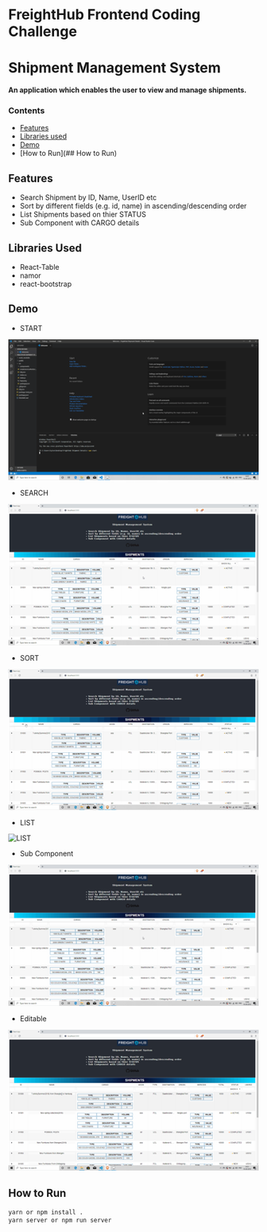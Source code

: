 # FreightHub Frontend Coding Challenge


# Shipment Management System

**An application which enables the user to view and manage shipments.**

### Contents

-   [Features](##Features)
-   [Libraries used](##Libraries)
-   [Demo](##Demo)
-   [How to Run](## How to Run)

   
## Features

-   Search Shipment by ID, Name, UserID etc
-   Sort by different fields (e.g. id, name) in ascending/descending order
-   List Shipments based on thier STATUS
-   Sub Component with CARGO details

## Libraries Used

- React-Table
- namor
- react-bootstrap

## Demo

- START

![START](https://github.com/SylvesterDavid7/FreightHub-Shipment-Management-System/blob/master/Start.gif)

- SEARCH

![SEARCH](https://github.com/SylvesterDavid7/FreightHub-Shipment-Management-System/blob/master/Search.gif)

- SORT

![SORT](https://github.com/SylvesterDavid7/FreightHub-Shipment-Management-System/blob/master/Sort.gif)

- LIST

![LIST](https://github.com/SylvesterDavid7/FreightHub-Shipment-Management-System/blob/master/List.gif)

- Sub Component

![SUB](https://github.com/SylvesterDavid7/FreightHub-Shipment-Management-System/blob/master/Sub.gif)

- Editable

![Edit](https://github.com/SylvesterDavid7/FreightHub-Shipment-Management-System/blob/master/Edit.gif)



## How to Run

```
yarn or npm install .
yarn server or npm run server
```
